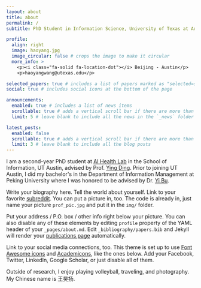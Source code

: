 ```yaml
---
layout: about
title: about
permalink: /
subtitle: PhD Student in Information Science, University of Texas at Austin

profile:
  align: right
  image: haoyang.jpg
  image_circular: false # crops the image to make it circular
  more_info: >
    <p><i class="fa-solid fa-location-dot"></i> Beijing - Austin</p>
    <p>haoyangwang@utexas.edu</p>

selected_papers: true # includes a list of papers marked as "selected={true}"
social: true # includes social icons at the bottom of the page

announcements:
  enabled: true # includes a list of news items
  scrollable: true # adds a vertical scroll bar if there are more than 3 news items
  limit: 5 # leave blank to include all the news in the `_news` folder

latest_posts:
  enabled: false
  scrollable: true # adds a vertical scroll bar if there are more than 3 new posts items
  limit: 3 # leave blank to include all the blog posts
---
```

I am a second-year PhD student at [AI Health Lab](https://aihealth.ischool.utexas.edu/) in the School of Information, UT Austin, advised by Prof. [Ying Ding](https://yingding.ischool.utexas.edu/). Prior to joining UT Austin, I did my bachelor's in the Department of Information Management at Peking University where I was honored to be advised by Dr. [Yi Bu](https://buyi08.wixsite.com/yi-bu).


Write your biography here. Tell the world about yourself. Link to your favorite [subreddit](http://reddit.com). You can put a picture in, too. The code is already in, just name your picture `prof_pic.jpg` and put it in the `img/` folder.

Put your address / P.O. box / other info right below your picture. You can also disable any of these elements by editing `profile` property of the YAML header of your `_pages/about.md`. Edit `_bibliography/papers.bib` and Jekyll will render your [publications page](/al-folio/publications/) automatically.

Link to your social media connections, too. This theme is set up to use [Font Awesome icons](https://fontawesome.com/) and [Academicons](https://jpswalsh.github.io/academicons/), like the ones below. Add your Facebook, Twitter, LinkedIn, Google Scholar, or just disable all of them.

Outside of research, I enjoy playing volleyball, traveling, and photography. My Chinese name is 王昊扬.

  


